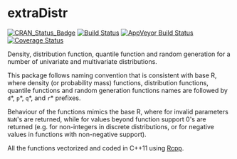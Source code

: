 
# extraDistr

[![CRAN_Status_Badge](http://www.r-pkg.org/badges/version/extraDistr)](https://CRAN.R-project.org/package=extraDistr)
[![Build Status](https://travis-ci.org/twolodzko/extraDistr.svg?branch=master)](https://travis-ci.org/twolodzko/extraDistr)
[![AppVeyor Build Status](https://ci.appveyor.com/api/projects/status/github/extraDistr/extraDistr?branch=master&svg=true)](https://ci.appveyor.com/project/extraDistr/extraDistr)
[![Coverage Status](https://img.shields.io/codecov/c/github/twolodzko/extraDistr/master.svg)](https://codecov.io/github/twolodzko/extraDistr?branch=master)


Density, distribution function, quantile function and random
generation for a number of univariate and multivariate distributions.

This package follows naming convention that is consistent with base R,
where density (or probability mass) functions, distribution functions,
quantile functions and random generation functions names are followed by
`d`\*, `p`\*, `q`\*, and `r`\* prefixes.

Behaviour of the functions mimics the base R, where for
invalid parameters `NaN`'s are returned, while
for values beyond function support 0's are returned
(e.g. for non-integers in discrete distributions, or for
negative values in functions with non-negative support).

All the functions vectorized and coded in C++11 using [Rcpp](http://www.rcpp.org/).
